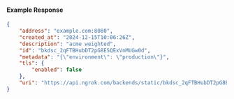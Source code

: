 <!-- Code generated for API Clients. DO NOT EDIT. -->

#### Example Response

```json
{
	"address": "example.com:8080",
	"created_at": "2024-12-15T10:06:26Z",
	"description": "acme weighted",
	"id": "bkdsc_2qFTBHubDT2pG8ESQExVnMUGw0d",
	"metadata": "{\"environment\": \"production\"}",
	"tls": {
		"enabled": false
	},
	"uri": "https://api.ngrok.com/backends/static/bkdsc_2qFTBHubDT2pG8ESQExVnMUGw0d"
}
```
